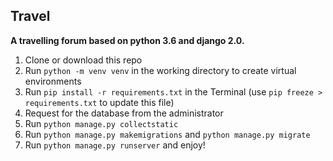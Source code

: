 ## Travel
**A travelling forum based on python 3.6 and django 2.0.**

 1. Clone or download this repo
 2. Run `python -m venv venv` in the working directory to create virtual environments
 3. Run `pip install -r requirements.txt` in the Terminal (use `pip freeze > requirements.txt` to update this file)
 4. Request for the database from the administrator
 5. Run `python manage.py collectstatic` 
 6. Run `python manage.py makemigrations` and `python manage.py migrate`
 7. Run `python manage.py runserver` and enjoy!